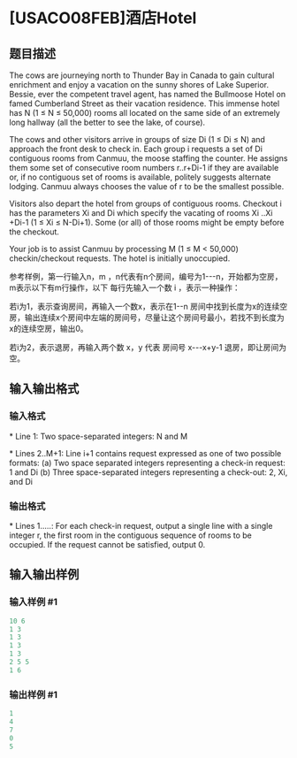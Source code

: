 # [USACO08FEB]酒店Hotel

## 题目描述

The cows are journeying north to Thunder Bay in Canada to gain cultural enrichment and enjoy a vacation on the sunny shores of Lake Superior. Bessie, ever the competent travel agent, has named the Bullmoose Hotel on famed Cumberland Street as their vacation residence. This immense hotel has N (1 ≤ N ≤ 50,000) rooms all located on the same side of an extremely long hallway (all the better to see the lake, of course).

The cows and other visitors arrive in groups of size Di (1 ≤ Di ≤ N) and approach the front desk to check in. Each group i requests a set of Di contiguous rooms from Canmuu, the moose staffing the counter. He assigns them some set of consecutive room numbers r..r+Di-1 if they are available or, if no contiguous set of rooms is available, politely suggests alternate lodging. Canmuu always chooses the value of r to be the smallest possible.

Visitors also depart the hotel from groups of contiguous rooms. Checkout i has the parameters Xi and Di which specify the vacating of rooms Xi ..Xi +Di-1 (1 ≤ Xi ≤ N-Di+1). Some (or all) of those rooms might be empty before the checkout.

Your job is to assist Canmuu by processing M (1 ≤ M < 50,000) checkin/checkout requests. The hotel is initially unoccupied.

参考样例，第一行输入n，m ，n代表有n个房间，编号为1---n，开始都为空房，m表示以下有m行操作，以下 每行先输入一个数 i ，表示一种操作：

若i为1，表示查询房间，再输入一个数x，表示在1--n 房间中找到长度为x的连续空房，输出连续x个房间中左端的房间号，尽量让这个房间号最小，若找不到长度为x的连续空房，输出0。

若i为2，表示退房，再输入两个数 x，y 代表 房间号 x---x+y-1 退房，即让房间为空。

## 输入输出格式

### 输入格式

\* Line 1: Two space-separated integers: N and M

\* Lines 2..M+1: Line i+1 contains request expressed as one of two possible formats: (a) Two space separated integers representing a check-in request: 1 and Di (b) Three space-separated integers representing a check-out: 2, Xi, and Di

### 输出格式

\* Lines 1.....: For each check-in request, output a single line with a single integer r, the first room in the contiguous sequence of rooms to be occupied. If the request cannot be satisfied, output 0.

## 输入输出样例

### 输入样例 #1

```cpp
10 6
1 3
1 3
1 3
1 3
2 5 5
1 6

```
### 输出样例 #1

```cpp
1
4
7
0
5

```
